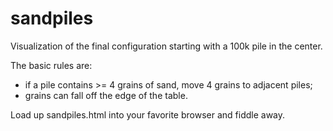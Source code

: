 sandpiles
=========

Visualization of the final configuration starting with a 100k pile in the
center.

The basic rules are:

* if a pile contains >= 4 grains of sand, move 4 grains to adjacent piles;
* grains can fall off the edge of the table.

Load up sandpiles.html into your favorite browser and fiddle away.
